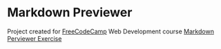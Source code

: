 # Markdown Previewer

Project created for [FreeCodeCamp](https://www.freecodecamp.org) Web Development course [Markdown Perviewer Exercise](https://www.freecodecamp.org/learn/front-end-libraries/front-end-libraries-projects/build-a-markdown-previewer)
